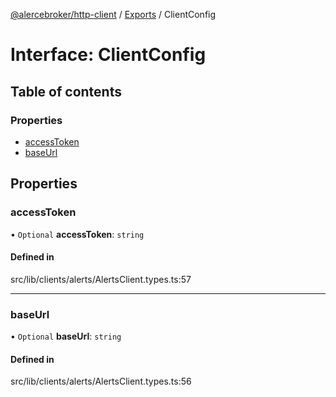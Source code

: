 [@alercebroker/http-client](../README.md) / [Exports](../modules.md) / ClientConfig

# Interface: ClientConfig

## Table of contents

### Properties

- [accessToken](ClientConfig.md#accesstoken)
- [baseUrl](ClientConfig.md#baseurl)

## Properties

### accessToken

• `Optional` **accessToken**: `string`

#### Defined in

src/lib/clients/alerts/AlertsClient.types.ts:57

___

### baseUrl

• `Optional` **baseUrl**: `string`

#### Defined in

src/lib/clients/alerts/AlertsClient.types.ts:56

